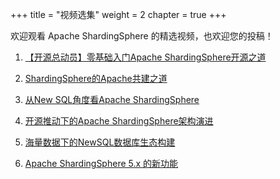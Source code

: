 +++
title = "视频选集"
weight = 2
chapter = true
+++

欢迎观看 Apache ShardingSphere 的精选视频，也欢迎您的投稿！

1. [【开源总动员】零基础入门Apache ShardingSphere开源之道](/cn/videos/opensource/)

2. [ShardingSphere的Apache共建之道](/cn/videos/build/)  

3. [从New SQL角度看Apache ShardingSphere](/cn/videos/new_sql/)

4. [开源推动下的Apache ShardingSphere架构演进](/cn/videos/evolution/)  

5. [海量数据下的NewSQL数据库生态构建](/cn/videos/ecosystem/)  

6. [Apache ShardingSphere 5.x 的新功能](/cn/videos/Newfeature/)  
